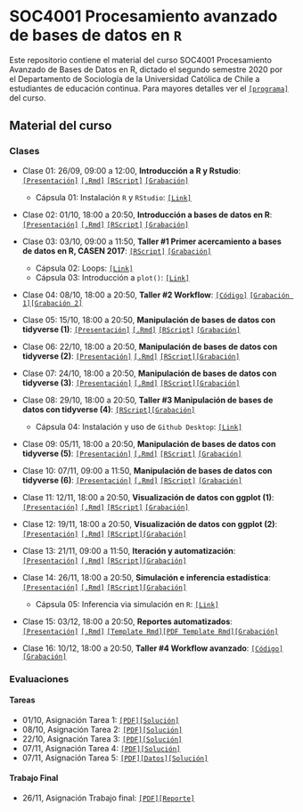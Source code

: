 # SOC4001 Procesamiento avanzado de bases de datos en `R`
Este repositorio contiene el material del curso SOC4001 Procesamiento Avanzado de Bases de Datos en R, dictado el segundo semestre 2020 por el Departamento de Sociología de la Universidad Católica de Chile a estudiantes de educación continua. Para mayores detalles ver el [`[programa]`](files/syllabus_soc4001.pdf) del curso.

## Material del curso

### Clases

- Clase 01: 26/09, 09:00 a 12:00, **Introducción a R y Rstudio**: [`[Presentación]`](https://mebucca.github.io/dar_soc4001/slides/class_1/class_1#1) [`[.Rmd]`](slides/class_1/class_1.Rmd) [`[RScript]`](slides/class_1/class_1.R) [`[Grabación]`](https://zoom.us/rec/share/qiAknm5lajflej0K68cahyFz97kEEJ6WxyiyKnxqf_eQZg8gtCg2Exkt0aSU-t4.4TgOQ3ic54A5W9vN)
  
  - Cápsula 01: Instalación `R` y `RStudio`: [`[Link]`](https://www.youtube.com/watch?v=IgsXUjQgtOM&feature=youtu.be) 


- Clase 02: 01/10, 18:00 a 20:50, **Introducción a bases de datos en R**: [`[Presentación]`](https://mebucca.github.io/dar_soc4001/slides/class_2/class_2#1) [`[.Rmd]`](slides/class_2/class_2.Rmd) [`[RScript]`](slides/class_2/class_2.R) [`[Grabación]`](https://zoom.us/rec/play/kEmqUCc9ZGQwCSXupctTIarMDK2hjLR1lE1yqUbWzwOfPDhrisKtsY7uWUyeGcSlZyjIeKvCngQrTqjW.43E3x0x5B7Rz5lEW?continueMode=true&_x_zm_rtaid=9_CxiuskSx-rdgg5VDYbIw.1601606724313.a7dfc3f0529ea05011fd92e6f1f58c81&_x_zm_rhtaid=55)

- Clase 03: 03/10, 09:00 a 11:50, **Taller #1 Primer acercamiento a bases de datos en R, CASEN 2017**: [`[RScript]`](slides/class_3/class_3.R) [`[Grabación]`](https://zoom.us/rec/share/yaOGnh8-_VhMV0KDWP2LI6GrdIO_lYCe_NwyH--IuMRsUpJXAjSWbBIxQQuovOtz.UGdq7h1q8zrki1jN)

  - Cápsula 02: Loops: [`[Link]`](https://www.youtube.com/watch?v=i08SBxv3xBU&feature=youtu.be) 
  - Cápsula 03: Introducción a `plot()`: [`[Link]`](https://www.youtube.com/watch?v=KJrColFtD3Q&feature=youtu.be) 

- Clase 04: 08/10, 18:00 a 20:50, **Taller #2 Workflow**: [`[Código]`](slides/class_4/workflow.zip)
[`[Grabación 1]`](https://zoom.us/rec/share/NwMr0g9prA89k96xrxTlbvgmoCLyoyvuLSQbAtS-BSHKD7yLuTKXfDIayUGXA_gx.7yC_36slEur4IZc9?startTime=1602190820000)[`[Grabación 2]`](https://www.dropbox.com/s/05pelg51td1lkqt/GMT20201008-210020_Clase-SOC4_1920x1120.mp4?dl=0)


- Clase 05: 15/10, 18:00 a 20:50, **Manipulación de bases de datos con tidyverse (1)**: [`[Presentación]`](https://mebucca.github.io/dar_soc4001/slides/class_5/class_5#1) [`[.Rmd]`](slides/class_5/class_5.Rmd) [`[RScript]`](slides/class_5/class_5.R) [`[Grabación]`](https://zoom.us/rec/share/wMdDNE5czp5NbhQLnMuNQuDmoDIgRx-BC7Qptjk1o5PxvZIWgxv_h-39XqEE42sB.25_ooAYiOnoHWKPi?startTime=1602795570000)

- Clase 06: 22/10, 18:00 a 20:50, **Manipulación de bases de datos con tidyverse (2)**: [`[Presentación]`](https://mebucca.github.io/dar_soc4001/slides/class_6/class_6#1) [`[.Rmd]`](slides/class_6/class_6.Rmd) [`[RScript]`](slides/class_6/class_6.R)[`[Grabación]`](https://zoom.us/rec/play/sOBqyK02Q4e47Fhh9j0ygcXIHkqmO2IIrXRNkOlbCNK7Murj3sIWCHyr4jkRsN6BaMdSh4BHyY3adT27.my1ZvQfVlX9b-9-z?autoplay=true&startTime=1603400367000)

- Clase 07: 24/10, 18:00 a 20:50, **Manipulación de bases de datos con tidyverse (3)**: [`[Presentación]`](https://mebucca.github.io/dar_soc4001/slides/class_7/class_7#1) [`[.Rmd]`](slides/class_7/class_7.Rmd) [`[RScript]`](slides/class_7/class_7.R)[`[Grabación]`](https://zoom.us/rec/play/bZnhkb-r1AWljg-NGxbQ4OQclGrXtkcEDgSyMx-0UrYJlj85kQl04EPGUVyIEsIbkxqg-2OLPclOA26U.5e_0kiIPRRe0AiZh?continueMode=true&_x_zm_rtaid=B0k7zP4fQ8Oh4qMLcVNFbw.1603806063432.f475e5ba6847378fa0e4a1f17d5e7e1a&_x_zm_rhtaid=242)

- Clase 08: 29/10, 18:00 a 20:50, **Taller #3 Manipulación de bases de datos con tidyverse (4)**: [`[RScript]`](slides/class_8/class_8.R)[`[Grabación]`](https://zoom.us/rec/play/l7CzxXc3wqCoxokGFfRnqglhz-26ZMzwVRbqYsDSTcLmfrsFpPkQOTx2ihrNMcxRlCksfTf-qm4KZK2e.Rnc9xSN_AN8P9PEa?continueMode=true&_x_zm_rtaid=dwo5Uh3GT_eYnIjh5z3mcw.1604057259582.7e198f296f7fec5817ac8b548c711af8&_x_zm_rhtaid=773)

  - Cápsula 04: Instalación y uso de `Github Desktop`: [`[Link]`](https://www.youtube.com/watch?v=VUNtPWhVpOQ&feature=youtu.be) 

- Clase 09: 05/11, 18:00 a 20:50, **Manipulación de bases de datos con tidyverse (5)**: [`[Presentación]`](https://mebucca.github.io/dar_soc4001/slides/class_9/class_9#1) [`[.Rmd]`](slides/class_9/class_9.Rmd) [`[RScript]`](slides/class_9/class_9.R) [`[Grabación]`](https://zoom.us/rec/share/R9FLT6QsPLy6x45TVAdm3KW7FNm7c1QEMBS2IW12xplfwD5XMgmRTSR3vekxSiQG.LA8hYEB5XGDZKyxy?startTime=1604610008000)

- Clase 10: 07/11, 09:00 a 11:50, **Manipulación de bases de datos con tidyverse (6)**: [`[Presentación]`](https://mebucca.github.io/dar_soc4001/slides/class_10/class_10#1) [`[.Rmd]`](slides/class_10/class_10.Rmd) [`[RScript]`](slides/class_10/class_10.R) [`[Grabación]`](https://zoom.us/rec/share/DFVQBSNzrgQre8l3RSDRxyicWg8KVqhYvXnDFc8yCffn19-0s3ER0ITRV1JhHRqQ.upzoCW3XhUa3_yb7?startTime=1604750265000)

- Clase 11: 12/11, 18:00 a 20:50, **Visualización de datos con ggplot (1)**: [`[Presentación]`](https://mebucca.github.io/dar_soc4001/slides/class_11/class_11#1) [`[.Rmd]`](slides/class_11/class_11.Rmd) [`[RScript]`](slides/class_11/class_11.R) [`[Grabación]`](https://zoom.us/rec/play/CjF_rVVY1TyO-9LRQvHdFhTyfsg6LNmAZgDeLtxs8d-o8NPxsrvYMdbt4HEnJ_UIlKRT__cEPD1nkCQ7.ams9R09gcN28ZnJ8?continueMode=true&_x_zm_rtaid=hux5ZssESJKrhfYxe39Ofw.1605266556083.5f7be7c2aa78f78da3e5a87b2bd57a0d&_x_zm_rhtaid=413)


- Clase 12: 19/11, 18:00 a 20:50, **Visualización de datos con ggplot (2)**: [`[Presentación]`](https://mebucca.github.io/dar_soc4001/slides/class_12/class_12#1) [`[.Rmd]`](slides/class_12/class_12.Rmd) [`[RScript]`](slides/class_12/class_12.R)[`[Grabación]`](https://zoom.us/rec/play/EehuQNGrwHxyC7Hx01wzZo_h2s5O487nSV17tAhIISYHnB2uhL4LMpD9UBnFSJrp2lSbIMqfbpgWqYPj.YuG8-Xrov8LyKHOd?continueMode=true)


- Clase 13: 21/11, 09:00 a 11:50, **Iteración y automatización**: [`[Presentación]`](https://mebucca.github.io/dar_soc4001/slides/class_13/class_13#1) [`[.Rmd]`](slides/class_13/class_13.Rmd) [`[RScript]`](slides/class_13/class_13.R)[`[Grabación]`](https://zoom.us/rec/play/h_Uns73BgkiQTXF_uNdVq0NniQ5zupNPib_WduttnIURCQaMT3viBz5Q2ohm1C5N2Wi4uaDjD-CHUhFR.MKBMOkIaW5HJYrqF?continueMode=true)


- Clase 14: 26/11, 18:00 a 20:50, **Simulación e inferencia estadística**: [`[Presentación]`](https://mebucca.github.io/dar_soc4001/slides/class_14/class_14#1) [`[.Rmd]`](slides/class_14/class_14.Rmd) [`[RScript]`](slides/class_14/class_14.R)[`[Grabación]`](https://zoom.us/rec/play/SAO8nTjklHsct7jb_JFZ78ZmuxCmiVCZsq8Z6MHVliDM8c7jD2TG0VFXeFFtIV5FWstwp5ZRcXFQAJJA.2vh5f54Vcrt5Uk6a?continueMode=true&_x_zm_rtaid=BW0qC406S7Ws_8SJzUGgnA.1606477636165.5c354b378add2fd06676ba3f49c4043b&_x_zm_rhtaid=339)

  - Cápsula 05: Inferencia via simulación en `R`: [`[Link]`](https://www.youtube.com/watch?v=n0BRgvhbX_g&feature=youtu.be) 


- Clase 15: 03/12, 18:00 a 20:50, **Reportes automatizados**: [`[Presentación]`](https://mebucca.github.io/dar_soc4001/slides/class_15/class_15#1) [`[.Rmd]`](slides/class_15/class_15.Rmd) [`[Template Rmd]`](slides/class_15/class_15_template.Rmd)[`[PDF Template Rmd]`](slides/class_15/class_15_template.pdf)[`[Grabación]`](https://zoom.us/rec/play/R1i6Q4sEdkWYtZnhtCq4iWvMrr478a5DwXUGvXAPtk9yxAvC00ygkr2cPQ54JrYZ4GMoX7IqMn4PtDzE.qf7eaS_J8GukiPZM?continueMode=true&_x_zm_rtaid=vdTC7cQMRkiaC1hwQMo4MQ.1607043057813.84debaaa61f3ada433fef5cc9c560d6c&_x_zm_rhtaid=984)


- Clase 16: 10/12, 18:00 a 20:50, **Taller #4 Workflow avanzado**: [`[Código]`](slides/class_16/workflow_adv.zip)[`[Grabación]`](https://zoom.us/rec/play/-iirjYKr4fRyyjlXHdfvNIkA3mHcRu3UtZ7Bqx1VemV0y55EoDfHA_NplvyOvPRFoAT0Bt4poA-50Q0T.YVeM22YqtqMpn01t?continueMode=true&_x_zm_rtaid=EDl-EG3SRmSYX_RXjyNn0w.1607702715516.4d6d2bf99b9c4eba56fca4c115cab9d8&_x_zm_rhtaid=294)


### Evaluaciones 

#### Tareas 

- 01/10, Asignación Tarea 1: [`[PDF]`](homework/t_1.pdf)[`[Solución]`](homework/t_1_answers.pdf)
- 08/10, Asignación Tarea 2: [`[PDF]`](homework/t_2.pdf)[`[Solución]`](homework/t2_answers.zip)  
- 22/10, Asignación Tarea 3: [`[PDF]`](homework/t_3.pdf)[`[Solución]`](homework/t_3_answers.pdf)
- 07/11, Asignación Tarea 4: [`[PDF]`](homework/t_4.pdf)[`[Solución]`](homework/t_4_answers.pdf)
- 07/11, Asignación Tarea 5: [`[PDF]`](homework/t_5.pdf)[`[Datos]`](slides/class_12/covid_data.csv)[`[Solución]`](homework/t_5_answers.pdf)



#### Trabajo Final

- 26/11, Asignación Trabajo final: [`[PDF]`](homework/tf.pdf)[`[Reporte]`](homework/tf_reporte.pdf)
